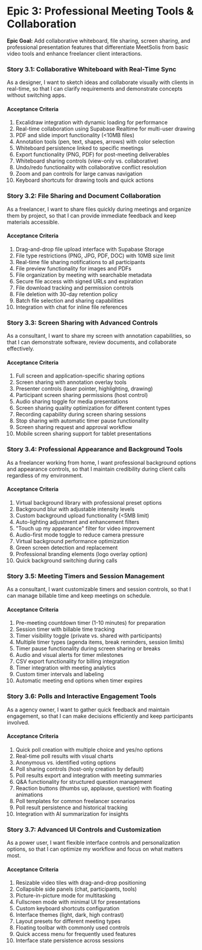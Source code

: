 # Epic 3: Professional Meeting Tools & Collaboration

**Epic Goal:** Add collaborative whiteboard, file sharing, screen sharing, and professional presentation features that differentiate MeetSolis from basic video tools and enhance freelancer client interactions.

### Story 3.1: Collaborative Whiteboard with Real-Time Sync
As a designer,
I want to sketch ideas and collaborate visually with clients in real-time,
so that I can clarify requirements and demonstrate concepts without switching apps.

#### Acceptance Criteria
1. Excalidraw integration with dynamic loading for performance
2. Real-time collaboration using Supabase Realtime for multi-user drawing
3. PDF and slide import functionality (<10MB files)
4. Annotation tools (pen, text, shapes, arrows) with color selection
5. Whiteboard persistence linked to specific meetings
6. Export functionality (PNG, PDF) for post-meeting deliverables
7. Whiteboard sharing controls (view-only vs. collaborative)
8. Undo/redo functionality with collaborative conflict resolution
9. Zoom and pan controls for large canvas navigation
10. Keyboard shortcuts for drawing tools and quick actions

### Story 3.2: File Sharing and Document Collaboration
As a freelancer,
I want to share files quickly during meetings and organize them by project,
so that I can provide immediate feedback and keep materials accessible.

#### Acceptance Criteria
1. Drag-and-drop file upload interface with Supabase Storage
2. File type restrictions (PNG, JPG, PDF, DOC) with 10MB size limit
3. Real-time file sharing notifications to all participants
4. File preview functionality for images and PDFs
5. File organization by meeting with searchable metadata
6. Secure file access with signed URLs and expiration
7. File download tracking and permission controls
8. File deletion with 30-day retention policy
9. Batch file selection and sharing capabilities
10. Integration with chat for inline file references

### Story 3.3: Screen Sharing with Advanced Controls
As a consultant,
I want to share my screen with annotation capabilities,
so that I can demonstrate software, review documents, and collaborate effectively.

#### Acceptance Criteria
1. Full screen and application-specific sharing options
2. Screen sharing with annotation overlay tools
3. Presenter controls (laser pointer, highlighting, drawing)
4. Participant screen sharing permissions (host control)
5. Audio sharing toggle for media presentations
6. Screen sharing quality optimization for different content types
7. Recording capability during screen sharing sessions
8. Stop sharing with automatic timer pause functionality
9. Screen sharing request and approval workflow
10. Mobile screen sharing support for tablet presentations

### Story 3.4: Professional Appearance and Background Tools
As a freelancer working from home,
I want professional background options and appearance controls,
so that I maintain credibility during client calls regardless of my environment.

#### Acceptance Criteria
1. Virtual background library with professional preset options
2. Background blur with adjustable intensity levels
3. Custom background upload functionality (<5MB limit)
4. Auto-lighting adjustment and enhancement filters
5. "Touch up my appearance" filter for video improvement
6. Audio-first mode toggle to reduce camera pressure
7. Virtual background performance optimization
8. Green screen detection and replacement
9. Professional branding elements (logo overlay option)
10. Quick background switching during calls

### Story 3.5: Meeting Timers and Session Management
As a consultant,
I want customizable timers and session controls,
so that I can manage billable time and keep meetings on schedule.

#### Acceptance Criteria
1. Pre-meeting countdown timer (1-10 minutes) for preparation
2. Session timer with billable time tracking
3. Timer visibility toggle (private vs. shared with participants)
4. Multiple timer types (agenda items, break reminders, session limits)
5. Timer pause functionality during screen sharing or breaks
6. Audio and visual alerts for timer milestones
7. CSV export functionality for billing integration
8. Timer integration with meeting analytics
9. Custom timer intervals and labeling
10. Automatic meeting end options when timer expires

### Story 3.6: Polls and Interactive Engagement Tools
As a agency owner,
I want to gather quick feedback and maintain engagement,
so that I can make decisions efficiently and keep participants involved.

#### Acceptance Criteria
1. Quick poll creation with multiple choice and yes/no options
2. Real-time poll results with visual charts
3. Anonymous vs. identified voting options
4. Poll sharing controls (host-only creation by default)
5. Poll results export and integration with meeting summaries
6. Q&A functionality for structured question management
7. Reaction buttons (thumbs up, applause, question) with floating animations
8. Poll templates for common freelancer scenarios
9. Poll result persistence and historical tracking
10. Integration with AI summarization for insights

### Story 3.7: Advanced UI Controls and Customization
As a power user,
I want flexible interface controls and personalization options,
so that I can optimize my workflow and focus on what matters most.

#### Acceptance Criteria
1. Resizable video tiles with drag-and-drop positioning
2. Collapsible side panels (chat, participants, tools)
3. Picture-in-picture mode for multitasking
4. Fullscreen mode with minimal UI for presentations
5. Custom keyboard shortcuts configuration
6. Interface themes (light, dark, high contrast)
7. Layout presets for different meeting types
8. Floating toolbar with commonly used controls
9. Quick access menu for frequently used features
10. Interface state persistence across sessions
